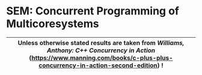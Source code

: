 # SEM: Concurrent Programming of Multicoresystems

| Unless otherwise stated results are taken from *Williams, Anthony: C++ Concurrency in Action* (https://www.manning.com/books/c-plus-plus-concurrency-in-action-second-edition) ! |
| --- |

